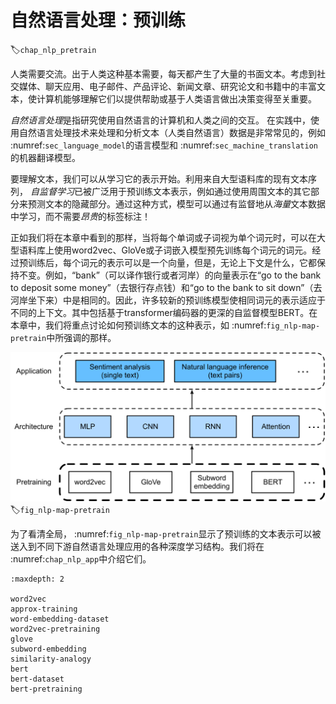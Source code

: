 # 自然语言处理：预训练
:label:`chap_nlp_pretrain`

人类需要交流。出于人类这种基本需要，每天都产生了大量的书面文本。考虑到社交媒体、聊天应用、电子邮件、产品评论、新闻文章、研究论文和书籍中的丰富文本，使计算机能够理解它们以提供帮助或基于人类语言做出决策变得至关重要。

*自然语言处理*是指研究使用自然语言的计算机和人类之间的交互。
在实践中，使用自然语言处理技术来处理和分析文本（人类自然语言）数据是非常常见的，例如 :numref:`sec_language_model`的语言模型和 :numref:`sec_machine_translation`的机器翻译模型。

要理解文本，我们可以从学习它的表示开始。利用来自大型语料库的现有文本序列，
*自监督学习*已被广泛用于预训练文本表示，例如通过使用周围文本的其它部分来预测文本的隐藏部分。通过这种方式，模型可以通过有监督地从*海量*文本数据中学习，而不需要*昂贵*的标签标注！

正如我们将在本章中看到的那样，当将每个单词或子词视为单个词元时，可以在大型语料库上使用word2vec、GloVe或子词嵌入模型预先训练每个词元的词元。经过预训练后，每个词元的表示可以是一个向量，但是，无论上下文是什么，它都保持不变。例如，“bank”（可以译作银行或者河岸）的向量表示在“go to the bank to deposit some money”（去银行存点钱）和“go to the bank to sit down”（去河岸坐下来）中是相同的。因此，许多较新的预训练模型使相同词元的表示适应于不同的上下文。其中包括基于transformer编码器的更深的自监督模型BERT。在本章中，我们将重点讨论如何预训练文本的这种表示，如 :numref:`fig_nlp-map-pretrain`中所强调的那样。

![预训练好的文本表示可以送入不同下游自然语言处理应用的各种深度学习结构。本章主要研究上游文本的预训练。](../img/nlp-map-pretrain.svg)
:label:`fig_nlp-map-pretrain`

为了看清全局， :numref:`fig_nlp-map-pretrain`显示了预训练的文本表示可以被送入到不同下游自然语言处理应用的各种深度学习结构。我们将在 :numref:`chap_nlp_app`中介绍它们。

```toc
:maxdepth: 2

word2vec
approx-training
word-embedding-dataset
word2vec-pretraining
glove
subword-embedding
similarity-analogy
bert
bert-dataset
bert-pretraining
```
